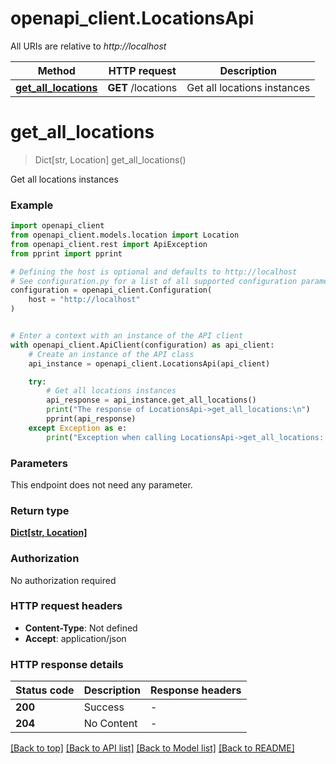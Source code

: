 # openapi_client.LocationsApi

All URIs are relative to *http://localhost*

Method | HTTP request | Description
------------- | ------------- | -------------
[**get_all_locations**](LocationsApi.md#get_all_locations) | **GET** /locations | Get all locations instances


# **get_all_locations**
> Dict[str, Location] get_all_locations()

Get all locations instances

### Example


```python
import openapi_client
from openapi_client.models.location import Location
from openapi_client.rest import ApiException
from pprint import pprint

# Defining the host is optional and defaults to http://localhost
# See configuration.py for a list of all supported configuration parameters.
configuration = openapi_client.Configuration(
    host = "http://localhost"
)


# Enter a context with an instance of the API client
with openapi_client.ApiClient(configuration) as api_client:
    # Create an instance of the API class
    api_instance = openapi_client.LocationsApi(api_client)

    try:
        # Get all locations instances
        api_response = api_instance.get_all_locations()
        print("The response of LocationsApi->get_all_locations:\n")
        pprint(api_response)
    except Exception as e:
        print("Exception when calling LocationsApi->get_all_locations: %s\n" % e)
```



### Parameters

This endpoint does not need any parameter.

### Return type

[**Dict[str, Location]**](Location.md)

### Authorization

No authorization required

### HTTP request headers

 - **Content-Type**: Not defined
 - **Accept**: application/json

### HTTP response details

| Status code | Description | Response headers |
|-------------|-------------|------------------|
**200** | Success |  -  |
**204** | No Content |  -  |

[[Back to top]](#) [[Back to API list]](../README.md#documentation-for-api-endpoints) [[Back to Model list]](../README.md#documentation-for-models) [[Back to README]](../README.md)

